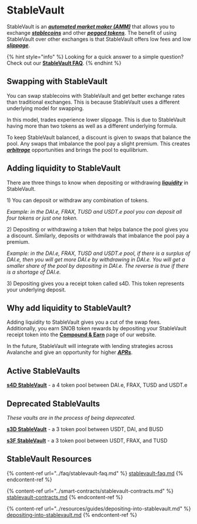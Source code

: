 # StableVault

StableVault is an [_**automated market maker (AMM)**_](https://snowballs.gitbook.io/snowball-docs/resources/defi-glossary#automated-market-maker-amm) that allows you to exchange [_**stablecoins**_](https://snowballs.gitbook.io/snowball-docs/resources/defi-glossary#stablecoin) and other [_**pegged tokens**_](https://snowballs.gitbook.io/snowball-docs/resources/defi-glossary#pegged-tokens). The benefit of using StableVault over other exchanges is that StableVault offers low fees and low [_**slippage**_](https://snowballs.gitbook.io/snowball-docs/resources/defi-glossary#slippage).

{% hint style="info" %}
Looking for a quick answer to a simple question? Check out our [**StableVault FAQ**](../faq/stablevault-faq.md).
{% endhint %}

## Swapping with StableVault

You can swap stablecoins with StableVault and get better exchange rates than traditional exchanges. This is because StableVault uses a different underlying model for swapping.

In this model, trades experience lower slippage. This is due to StableVault having more than two tokens as well as a different underlying formula.

To keep StableVault balanced, a discount is given to swaps that balance the pool. Any swaps that imbalance the pool pay a slight premium. This creates [_**arbitrage**_](https://snowballs.gitbook.io/snowball-docs/resources/defi-glossary#arbitrage) opportunities and brings the pool to equilibrium.

## Adding liquidity to StableVault

There are three things to know when depositing or withdrawing [_**liquidity**_](https://snowballs.gitbook.io/snowball-docs/resources/defi-glossary#liquidity) in StableVault.

1\) You can deposit or withdraw any combination of tokens.

_Example: in the DAI.e, FRAX, TUSD and USDT.e pool you can deposit all four tokens or just one token._

2\) Depositing or withdrawing a token that helps balance the pool gives you a discount. Similarly, deposits or withdrawals that imbalance the pool pay a premium.

_Example: in the DAI.e, FRAX, TUSD and USDT.e pool, if there is a surplus of DAI.e, then you will get more DAI.e by withdrawing in DAI.e. You will get a smaller share of the pool by depositing in DAI.e. The reverse is true if there is a shortage of DAI.e._

3\) Depositing gives you a receipt token called s4D. This token represents your underlying deposit.

## Why add liquidity to StableVault?

Adding liquidity to StableVault gives you a cut of the swap fees. Additionally, you earn SNOB token rewards by depositing your StableVault receipt token into the [**Compound & Earn**](https://app.snowball.network/compound-and-earn) page of our website.

In the future, StableVault will integrate with lending strategies across Avalanche and give an opportunity for higher [_**APRs**_](https://snowballs.gitbook.io/snowball-docs/resources/defi-glossary#annual-percentage-rate-apr).

## Active StableVaults

[**s4D StableVault**](https://app.snowball.network/s4d-vault) - a 4 token pool between DAI.e, FRAX, TUSD and USDT.e

## Deprecated StableVaults

_These vaults are in the process of being deprecated._

[**s3D StableVault**](https://app.snowball.network/s3d-vault) - a 3 token pool between USDT, DAI, and BUSD

[**s3F StableVault**](https://app.snowball.network/s3f-vault) - a 3 token pool between USDT, FRAX, and TUSD

## StableVault Resources

{% content-ref url="../faq/stablevault-faq.md" %}
[stablevault-faq.md](../faq/stablevault-faq.md)
{% endcontent-ref %}

{% content-ref url="../smart-contracts/stablevault-contracts.md" %}
[stablevault-contracts.md](../smart-contracts/stablevault-contracts.md)
{% endcontent-ref %}

{% content-ref url="../resources/guides/depositing-into-stablevault.md" %}
[depositing-into-stablevault.md](../resources/guides/depositing-into-stablevault.md)
{% endcontent-ref %}

